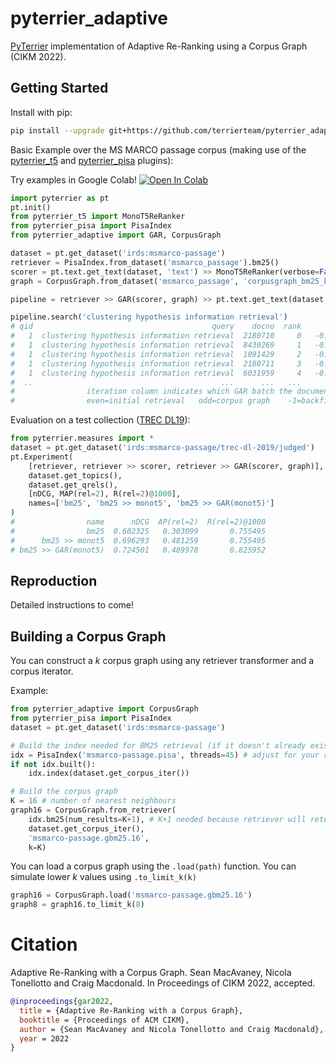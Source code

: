 # pyterrier_adaptive

[PyTerrier](http://github.com/terrier-org/pyterrier) implementation of Adaptive Re-Ranking using a Corpus Graph (CIKM 2022).

## Getting Started

Install with pip:

```bash
pip install --upgrade git+https://github.com/terrierteam/pyterrier_adaptive.git
```

Basic Example over the MS MARCO passage corpus (making use of the [pyterrier_t5](https://github.com/terrierteam/pyterrier_t5) and [pyterrier_pisa](https://github.com/terrierteam/pyterrier_pisa) plugins):

Try examples in Google Colab! [![Open In Colab](https://colab.research.google.com/assets/colab-badge.svg)](https://colab.research.google.com/github/terrierteam/pyterrier_adaptive/blob/master/examples/example.ipynb)

```python
import pyterrier as pt
pt.init()
from pyterrier_t5 import MonoT5ReRanker
from pyterrier_pisa import PisaIndex
from pyterrier_adaptive import GAR, CorpusGraph

dataset = pt.get_dataset('irds:msmarco-passage')
retriever = PisaIndex.from_dataset('msmarco_passage').bm25()
scorer = pt.text.get_text(dataset, 'text') >> MonoT5ReRanker(verbose=False, batch_size=16)
graph = CorpusGraph.from_dataset('msmarco_passage', 'corpusgraph_bm25_k16').to_limit_k(8)

pipeline = retriever >> GAR(scorer, graph) >> pt.text.get_text(dataset, 'text')

pipeline.search('clustering hypothesis information retrieval')
# qid                                        query    docno  rank       score  iteration                                               text
#   1  clustering hypothesis information retrieval  2180710     0   -0.017059          0  Cluster analysis or clustering is the task of ...
#   1  clustering hypothesis information retrieval  8430269     1   -0.166563          1  Clustering is the grouping of a particular set...
#   1  clustering hypothesis information retrieval  1091429     2   -0.208345          1  Clustering is a fundamental data analysis meth...
#   1  clustering hypothesis information retrieval  2180711     3   -0.341018          5  Cluster analysis or clustering is the task of ...
#   1  clustering hypothesis information retrieval  6031959     4   -0.367014          5  Cluster analysis or clustering is the task of ...
#  ..                                          ...      ...   ...         ...        ...                                                ...
#                iteration column indicates which GAR batch the document was scored in ^
#                even=initial retrieval   odd=corpus graph    -1=backfilled
```

Evaluation on a test collection ([TREC DL19](https://ir-datasets.com/msmarco-passage#msmarco-passage/trec-dl-2019)):

```python
from pyterrier.measures import *
dataset = pt.get_dataset('irds:msmarco-passage/trec-dl-2019/judged')
pt.Experiment(
    [retriever, retriever >> scorer, retriever >> GAR(scorer, graph)],
    dataset.get_topics(),
    dataset.get_qrels(),
    [nDCG, MAP(rel=2), R(rel=2)@1000],
    names=['bm25', 'bm25 >> monot5', 'bm25 >> GAR(monot5)']
)
#                name      nDCG  AP(rel=2)  R(rel=2)@1000
#                bm25  0.602325   0.303099       0.755495
#      bm25 >> monot5  0.696293   0.481259       0.755495
# bm25 >> GAR(monot5)  0.724501   0.489978       0.825952
```

## Reproduction

Detailed instructions to come!

## Building a Corpus Graph

You can construct a $k$ corpus graph using any retriever transformer and a corpus iterator.

Example:

```python
from pyterrier_adaptive import CorpusGraph
from pyterrier_pisa import PisaIndex
dataset = pt.get_dataset('irds:msmarco-passage')

# Build the index needed for BM25 retrieval (if it doesn't already exist)
idx = PisaIndex('msmarco-passage.pisa', threads=45) # adjust for your resources
if not idx.built():
    idx.index(dataset.get_corpus_iter())

# Build the corpus graph
K = 16 # number of nearest neighbours
graph16 = CorpusGraph.from_retriever(
    idx.bm25(num_results=K+1), # K+1 needed because retriever will return original document
    dataset.get_corpus_iter(),
    'msmarco-passage.gbm25.16',
    k=K)
```

You can load a corpus graph using the `.load(path)` function. You can simulate lower $k$ values
using `.to_limit_k(k)`

```python
graph16 = CorpusGraph.load('msmarco-passage.gbm25.16')
graph8 = graph16.to_limit_k(8)
```

# Citation

Adaptive Re-Ranking with a Corpus Graph. Sean MacAvaney, Nicola Tonellotto and Craig Macdonald. In Proceedings of CIKM 2022, accepted.

```bibtex
@inproceedings{gar2022,
  title = {Adaptive Re-Ranking with a Corpus Graph},
  booktitle = {Proceedings of ACM CIKM},
  author = {Sean MacAvaney and Nicola Tonellotto and Craig Macdonald},
  year = 2022
}
```
